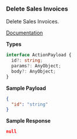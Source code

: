 ### Delete Sales Invoices

Delete Sales Invoices.

[Documentation](https://developer.sage.com/accounting/reference/invoicing-sales/#tag/Sales-Invoices/operation/deleteSalesInvoicesKey)

**Types**
```ts
interface ActionPayload {
  id?: string;
  params?: AnyObject;
  body?: AnyObject;
}
```

**Sample Payload**
```json
{
  "id": "string"
}
```

**Sample Response**
```json
null
```

